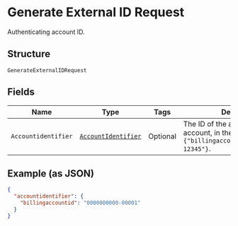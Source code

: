 
# Generate External ID Request

Authenticating account ID.

## Structure

`GenerateExternalIDRequest`

## Fields

| Name | Type | Tags | Description |
|  --- | --- | --- | --- |
| `Accountidentifier` | [`AccountIdentifier`](../../doc/models/account-identifier.md) | Optional | The ID of the authenticating billing account, in the format `{"billingaccountid":"1234567890-12345"}`. |

## Example (as JSON)

```json
{
  "accountidentifier": {
    "billingaccountid": "0000000000-00001"
  }
}
```

